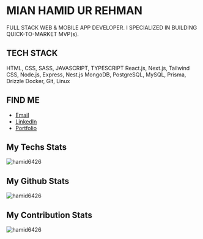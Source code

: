 # MIAN HAMID UR REHMAN

FULL STACK WEB & MOBILE APP DEVELOPER. I SPECIALIZED IN BUILDING QUICK-TO-MARKET MVP(s).

## TECH STACK

HTML, CSS, SASS, JAVASCRIPT, TYPESCRIPT
React.js, Next.js, Tailwind CSS, 
Node.js, Express, Nest.js
MongoDB, PostgreSQL, MySQL, Prisma, Drizzle
Docker, Git, Linux

## FIND ME
- [Email](mailto:MianHamid6426@gmail.com)
- [LinkedIn](https://www.linkedin.com/in/Hamid6426)
- [Portfolio](http://mianhamidurrehman.vercel.app)
  
<h2> My Techs Stats </h2>
<p><img display="block" src="https://github-readme-stats.vercel.app/api/top-langs?username=hamid6426&show_icons=true&locale=en" alt="hamid6426"/></p>

<h2> My Github Stats </h2>
<p><img src="https://github-readme-stats.vercel.app/api?username=hamid6426&show_icons=true&locale=en" alt="hamid6426"/></p>

<h2> My Contribution Stats </h2>
<p><img src="https://github-readme-streak-stats.herokuapp.com/?user=hamid6426" alt="hamid6426"/></p>
